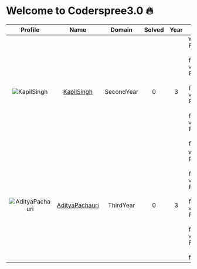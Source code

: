 
Welcome to Coderspree3.0 🔥
==========================
  
  

|Profile|Name|Domain|Solved|Year|logs|
| :---: | :---: | :---: | :---: | :---: | :---: |
|![KapilSingh](https://avatars.githubusercontent.com/u/99194553?v=4&s=100)|[KapilSingh](https://github.com/Kapilsingh2003)|SecondYear|0|3|`Week_1` Folder not found, `week_2` Folder not found, `week_3` Folder not found, `week_4` Folder not found, |
|![AdityaPachauri](https://avatars.githubusercontent.com/u/103623274?v=4&s=100)|[AdityaPachauri](https://github.com/AdityyaX)|ThirdYear|0|3|`Week_1` Folder not found, `week_2` Folder not found, `week_3` Folder not found, `week_4` Folder not found, |
